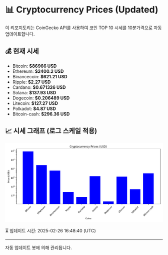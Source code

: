 
# 📊 Cryptocurrency Prices (Updated)

이 리포지토리는 CoinGecko API를 사용하여 코인 TOP 10 시세를 10분가격으로 자동 업데이트합니다.

## 💰 현재 시세
- Bitcoin: **$86966 USD**
- Ethereum: **$2400.2 USD**
- Binancecoin: **$621.21 USD**
- Ripple: **$2.27 USD**
- Cardano: **$0.671326 USD**
- Solana: **$137.93 USD**
- Dogecoin: **$0.206489 USD**
- Litecoin: **$127.27 USD**
- Polkadot: **$4.87 USD**
- Bitcoin-cash: **$296.36 USD**

## 📈 시세 그래프 (로그 스케일 적용)
![Crypto Prices](crypto_prices.png)

⏳ 업데이트 시간: 2025-02-26 16:48:40 (UTC)

---
자동 업데이트 봇에 의해 관리됩니다.
